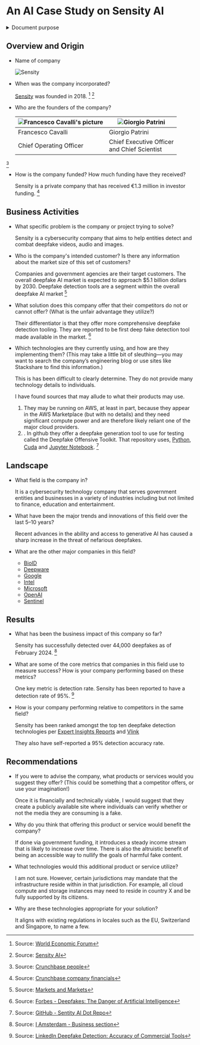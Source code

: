 # An AI Case Study on Sensity AI 

<details>
<summary>Document purpose</summary>
This is a markdown academic assignment. The main goal is to learn more about creating GitHub README.md documents. It was recommended that we create content that is significantly more succint than a typical case study given the main goal. The below represents that goal and recommendation.
With that said, the below company selection reflects smy genunine interest in deepfake detection.
</details>

## Overview and Origin

* Name of company

    ![Sensity](https://sensity.ai/wp-content/themes/sensity/assets/icons/logo.svg)
   

* When was the company incorporated?
 
     [Sensity](http://sensity.ai/) was founded in 2018. [^1]  [^4]

[^1]: Source: [World Economic Forum](https://www.weforum.org/organizations/sensity-ai/#:~:text=Founded%20in%20late%202018%2C%20Sensity,forms%20of%20malicious%20visual%20media)


[^4]: Source: [Sensity AI](https://sensity.ai/why-sensity/)

* Who are the founders of the company?


    | ![Francesco Cavalli's picture](https://photos.wellfound.com/users/9045186-medium_jpg?1701412716) | ![Giorgio Patrini](https://photos.wellfound.com/users/150438-medium_jpg?1552549137) |
    | -- | -- |
    | Francesco Cavalli | Giorgio Patrini |
    | Chief Operating Officer|  Chief Executive Officer <br> and Chief Scientist |


[^2]

[^2]: Source: [Crunchbase people](https://www.crunchbase.com/organization/deeptrace/people)

<!-- * How did the idea for the company (or project) come about?

    xxx -->
* How is the company funded? How much funding have they received?

    Sensity is a private company that has received €1.3 million in investor funding. [^3]


[^3]: Source: [Crunchbase company financials](https://www.crunchbase.com/organization/deeptrace/company_financials)

## Business Activities

* What specific problem is the company or project trying to solve?

    Sensity is a cybersecurity company that aims to help entities detect and combat deepfake videos, audio and images. 

* Who is the company's intended customer? Is there any information about the market size of this set of customers?
    
    Companies and government agencies are their target customers.
    The overall deepfake AI market is expected to approach $5.1 billion dollars by 2030. Deepfake detection tools are a segment within the overall deepfake AI market [^5]

[^5]: Source: [Markets and Markets](https://www.marketsandmarkets.com/Market-Reports/deepfake-ai-market-256823035.html)

* What solution does this company offer that their competitors do not or cannot offer? (What is the unfair advantage they utilize?)
   
    Their differentiator is that they offer more comprehensive deepfake detection tooling.
    They are reported to be first deep fake detection tool made available in the market. [^6]

[^6]: Source: [Forbes - Deepfakes: The Danger of Artificial Intelligence](https://www.forbes.com/sites/lutzfinger/2022/09/08/deepfakesthe-danger-of-artificial-intelligence-that-we-will-learn-to-manage-better/)

* Which technologies are they currently using, and how are they implementing them? (This may take a little bit of sleuthing&mdash;you may want to search the company’s engineering blog or use sites like Stackshare to find this information.)

    This is has been difficult to clearly determine. They do not provide many technology details to individuals.

    I have found sources that may allude to what their products  may use.

    1. They may be running on AWS, at least in part, because they appear in the AWS Marketplace (but with no details) and they need  significant compute power and are therefore likely reliant one of the major cloud providers.
    1. . In github they offer a deepfake generation tool to use for testing called the Deepfake Offensive Toolkit. That repository uses, [Python](https://www.python.org), [Cuda](https://developer.nvidia.com/cuda-toolkit) and [Jupyter Notebook](https://jupyter.org). [^7]

    [^7]: Source: [GitHub - Sentity AI Dot Repo](https://github.com/sensity-ai/dot)

## Landscape

* What field is the company in?

    It is a cybersecurity technology company that serves government entities and businesses in a variety of industries including but not limited to finance, education and entertainment.

* What have been the major trends and innovations of this field over the last 5&ndash;10 years?

    Recent advances in the ability and access to generative AI has caused a sharp increase in the threat of nefarious deepfakes.

* What are the other major companies in this field?

    * [BioID](https://www.bioid.com/deepfake-detection/)
    * [Deepware](https://deepware.ai)
    * [Google](https://deepmind.google/technologies/synthid/)
    * [Intel](https://www.intel.com/content/www/us/en/research/trusted-media-deepfake-detection.html)
    * [Microsoft](https://blogs.microsoft.com/on-the-issues/2020/09/01/disinformation-deepfakes-newsguard-video-authenticator/)
    * [OpenAI](https://www.nytimes.com/2024/05/07/technology/openai-deepfake-detector.html)
    * [Sentinel](https://thesentinel.ai)


## Results

* What has been the business impact of this company so far?

    Sensity has successfully detected over 44,000 deepfakes as of February 2024. [^8]

[^8]: Source: [I Amsterdam - Business section](https://www.iamsterdam.com/en/business/key-sectors-for-business/artificial-intelligence/stories/sensity)

* What are some of the core metrics that companies in this field use to measure success? How is your company performing based on these metrics?
    
    One key metric is detection rate. Sensity has been reported to have a detection rate of 95%. [^9]

    [^9]: Source: [LinkedIn Deepfake Detection: Accuracy of Commercial Tools](https://www.linkedin.com/pulse/deepfake-detection-accuracy-commercial-tools-konstantin-simonchik-u0z3e#:~:text=Sensity.ai%20is%20reported%20to,of%20image%20and%20video%20manipulations)
    

* How is your company performing relative to competitors in the same field?
    
    Sensity has been ranked amongst the top ten deepfake detection technologies  per [Expert Insights Reports](https://expertinsights.com/insights/the-top-deepfake-detection-solutions/)
 and [Vlink](https://www.vlinkinfo.com/blog/top-ai-deepfake-detector-tools/)

    They also have self-reported a 95% detection accuracy rate.

## Recommendations

* If you were to advise the company, what products or services would you suggest they offer? (This could be something that a competitor offers, or use your imagination!)

    Once it is financially and technically viable, I would suggest that they create a publicly available site where individuals can verify whether or not the media they are consuming is a fake.

* Why do you think that offering this product or service would benefit the company?

    If done via government funding, it introduces a steady income stream that is likely to increase over time. There is also the altruistic benefit of being an accessible way to nullify the goals of harmful fake content.

* What technologies would this additional product or service utilize?

    I am not sure. However, certain jurisdictions may mandate that the infrastructure reside within in that jurisdiction. For example, all cloud compute and storage instances may need to reside in country X and be fully supported by its citizens.

* Why are these technologies appropriate for your solution?

    It aligns with existing regulations in locales such as the EU, Switzerland and Singapore, to name a few.